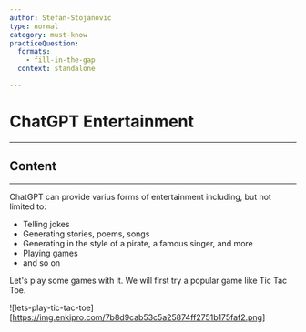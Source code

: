 ```yaml
---
author: Stefan-Stojanovic
type: normal
category: must-know
practiceQuestion:
  formats:
    - fill-in-the-gap
  context: standalone

---
```


# ChatGPT Entertainment

---

## Content

---

ChatGPT can provide varius forms of entertainment including, but not limited to:
- Telling jokes
- Generating stories, poems, songs
- Generating in the style of a pirate, a famous singer, and more
- Playing games
- and so on

Let's play some games with it. We will first try a popular game like Tic Tac Toe. 

![lets-play-tic-tac-toe][https://img.enkipro.com/7b8d9cab53c5a25874ff2751b175faf2.png]